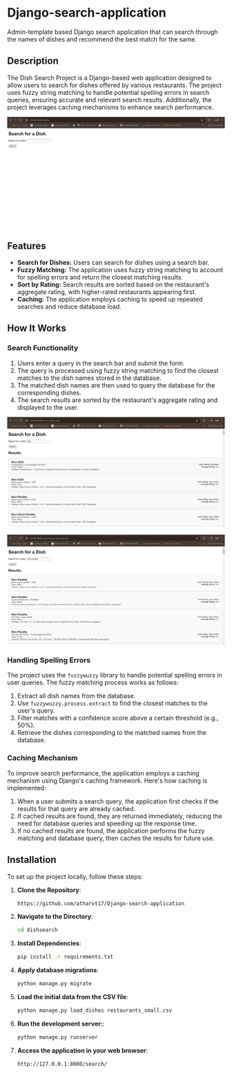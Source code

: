 # Django-search-application
Admin-template based Django search application that can search through the names of dishes and recommend the best match for the same.

## Description

The Dish Search Project is a Django-based web application designed to allow users to search for dishes offered by various restaurants. The project uses fuzzy string matching to handle potential spelling errors in search queries, ensuring accurate and relevant search results. Additionally, the project leverages caching mechanisms to enhance search performance.

![Image6](https://github.com/atharvt17/Django-search-application/blob/main/images/image6.png)

## Features

- **Search for Dishes:** Users can search for dishes using a search bar.
- **Fuzzy Matching:** The application uses fuzzy string matching to account for spelling errors and return the closest matching results.
- **Sort by Rating:** Search results are sorted based on the restaurant's aggregate rating, with higher-rated restaurants appearing first.
- **Caching:** The application employs caching to speed up repeated searches and reduce database load.

## How It Works

### Search Functionality

1. Users enter a query in the search bar and submit the form.
2. The query is processed using fuzzy string matching to find the closest matches to the dish names stored in the database.
3. The matched dish names are then used to query the database for the corresponding dishes.
4. The search results are sorted by the restaurant's aggregate rating and displayed to the user.

![Image1](https://github.com/atharvt17/Django-search-application/blob/main/images/image1.png)

![Image2](https://github.com/atharvt17/Django-search-application/blob/main/images/image2.png)


### Handling Spelling Errors

The project uses the `fuzzywuzzy` library to handle potential spelling errors in user queries. The fuzzy matching process works as follows:

1. Extract all dish names from the database.
2. Use `fuzzywuzzy.process.extract` to find the closest matches to the user's query.
3. Filter matches with a confidence score above a certain threshold (e.g., 50%).
4. Retrieve the dishes corresponding to the matched names from the database.

### Caching Mechanism

To improve search performance, the application employs a caching mechanism using Django's caching framework. Here's how caching is implemented:

1. When a user submits a search query, the application first checks if the results for that query are already cached.
2. If cached results are found, they are returned immediately, reducing the need for database queries and speeding up the response time.
3. If no cached results are found, the application performs the fuzzy matching and database query, then caches the results for future use.

## Installation

To set up the project locally, follow these steps:

1. **Clone the Repository**:
   ```bash
   https://github.com/atharvt17/Django-search-application
   ```
2. **Navigate to the Directory**:
   ```bash
   cd dishsearch
   ```
3. **Install Dependencies**:
   ```bash
   pip install -r requirements.txt
   ```
4. **Apply database migrations**:
   ```bash
   python manage.py migrate
   ```
5. **Load the initial data from the CSV file**:
   ```bash
   python manage.py load_dishes restaurants_small.csv
   ```
6. **Run the development server:**:
   ```bash
   python manage.py runserver
   ```
7. **Access the application in your web browser**:
   ```bash
   http://127.0.0.1:8000/search/
   ```
